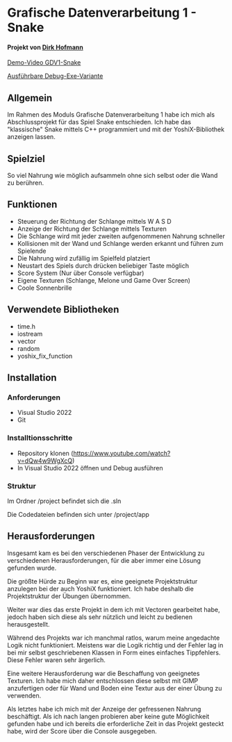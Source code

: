 # Grafische Datenverarbeitung 1 - Snake
#### Projekt von [Dirk Hofmann](https://git.ai.fh-erfurt.de/di1846ho)

[Demo-Video GDV1-Snake](https://www.youtube.com/watch?v=dQw4w9WgXcQ)

[Ausführbare Debug-Exe-Variante](https://technischeunivers049-my.sharepoint.com/:f:/g/personal/dirk_hofmann_fhe_technischeunivers049_onmicrosoft_com/Eq7JBuR3n4VCuponG4sIbFYBoqrg8OL6AOPycBXv6e7-sA?e=t3EsGq)

## Allgemein
Im Rahmen des Moduls Grafische Datenverarbeitung 1 habe ich mich als Abschlussprojekt für das Spiel Snake entschieden. Ich habe das "klassische" Snake mittels C++ programmiert und mit der YoshiX-Bibliothek anzeigen lassen.

## Spielziel
So viel Nahrung wie möglich aufsammeln ohne sich selbst oder die Wand zu berühren.

## Funktionen
- Steuerung der Richtung der Schlange mittels W A S D
- Anzeige der Richtung der Schlange mittels Texturen
- Die Schlange wird mit jeder zweiten aufgenommenen Nahrung schneller
- Kollisionen mit der Wand und Schlange werden erkannt und führen zum Spielende
- Die Nahrung wird zufällig im Spielfeld platziert
- Neustart des Spiels durch drücken beliebiger Taste möglich
- Score System (Nur über Console verfügbar)
- Eigene Texturen (Schlange, Melone und Game Over Screen)
- Coole Sonnenbrille

## Verwendete Bibliotheken

- time.h
- iostream
- vector
- random
- yoshix_fix_function

## Installation

### Anforderungen

- Visual Studio 2022
- Git

### Installtionsschritte

- Repository klonen (https://www.youtube.com/watch?v=dQw4w9WgXcQ)
- In Visual Studio 2022 öffnen und Debug ausführen

### Struktur

Im Ordner /project befindet sich die .sln

Die Codedateien befinden sich unter /project/app

## Herausforderungen

Insgesamt kam es bei den verschiedenen Phaser der Entwicklung zu verschiedenen Herausforderungen, für die aber immer eine Lösung gefunden wurde.

Die größte Hürde zu Beginn war es, eine geeignete Projektstruktur anzulegen bei der auch YoshiX funktioniert. Ich habe deshalb die Projektstruktur der Übungen übernommen.

Weiter war dies das erste Projekt in dem ich mit Vectoren gearbeitet habe, jedoch haben sich diese als sehr nützlich und leicht zu bedienen herausgestellt. 

Während des Projekts war ich manchmal ratlos, warum meine angedachte Logik nicht funktioniert. Meistens war die Logik richtig und der Fehler lag in bei mir selbst geschriebenen Klassen in Form eines einfaches Tippfehlers. Diese Fehler waren sehr ärgerlich.

Eine weitere Herausforderung war die Beschaffung von geeignetes Texturen. Ich habe mich daher entschlossen diese selbst mit GIMP anzufertigen oder für Wand und Boden eine Textur aus der einer Übung  zu verwenden.

Als letztes habe ich mich mit der Anzeige der gefressenen Nahrung beschäftigt. Als ich nach langen probieren aber keine gute Möglichkeit gefunden habe und ich bereits die erforderliche Zeit in das Projekt gesteckt habe, wird der Score über die Console ausgegeben.
